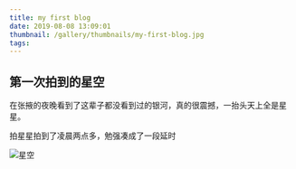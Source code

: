 ```yaml
---
title: my first blog
date: 2019-08-08 13:09:01
thumbnail: /gallery/thumbnails/my-first-blog.jpg
tags:
---
```

## 第一次拍到的星空

  在张掖的夜晚看到了这辈子都没看到过的银河，真的很震撼，一抬头天上全是星星。

  拍星星拍到了凌晨两点多，勉强凑成了一段延时

  ![星空](/gallery/xingkong.jpg "星空")

